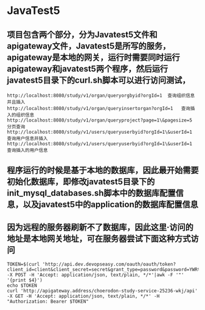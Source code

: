 # JavaTest5
## 项目包含两个部分，分为Javatest5文件和apigateway文件，Javatest5是所写的服务，apigateway是本地的网关，运行时需要同时运行apigateway和javatest5两个程序，然后运行javatest5目录下的curl.sh脚本可以进行访问测试，
```
http://localhost:8080/study/v1/organ/queryorgbyid?orgId=1  查询组织信息并且插入
http://localhost:8080/study/v1/organ/queryinsertorgan?orgId=1   查询插入的组织信息
http://localhost:8080/study/v1/organ/queryproject?page=1\&pagesize=5  分页查询
http://localhost:8080/study/v1/users/queryuserbyid?orgId=1\&userId=1  查询用户信息并插入
http://localhost:8080/study/v1/users/queryuserbyid?orgId=1\&userId=1  查询插入的用户信息
```
## 程序运行的时候是基于本地的数据库，因此最开始需要初始化数据库，即修改javatest5目录下的init_mysql_databases.sh脚本中的数据库配置信息，以及javatest5中的application的数据库配置信息
## 因为远程的服务器刷新不了数据库，因此这里·访问的地址是本地网关地址，可在服务器尝试下面这种方式访问
```
TOKEN=$(curl 'http://api.dev.devopseasy.com/oauth/oauth/token?client_id=client&client_secret=secret&grant_type=password&password=YWRtaW4%3D&username=admin' -X POST -H 'Accept: application/json, text/plain, */*'|awk -F '"' '{print $4}')
echo $TOKEN
curl 'http://apigateway.address/choerodon-study-service-25236-wkj/api' -X GET -H 'Accept: application/json, text/plain, */*' -H "Authorization: Bearer $TOKEN"

```
